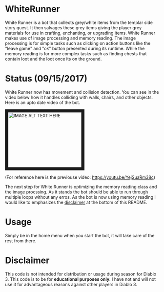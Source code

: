 # WhiteRunner
White Runner is a bot that collects grey/white items from the templar side story quest. It then salvages these grey items giving the player grey materials for use in crafting, enchanting, or upgrading items. White Runner makes use of image processing and memory reading. The image processing is for simple tasks such as clicking on action buttons like the "leave game" and "ok" button presented during its runtime. While the memory reading is for more complex tasks such as finding chests that contain loot and the loot once its on the ground.

# Status (09/15/2017)
White Runner now has movement and collision detection. You can see in the video below how it handles colliding with walls, chairs, and other objects. Here is an upto date video of the bot.

<a href="http://www.youtube.com/watch?feature=player_embedded&v=Wsy5g44H9FU
" target="_blank"><img src="http://img.youtube.com/vi/Wsy5g44H9FU/0.jpg" 
alt="IMAGE ALT TEXT HERE" width="240" height="180" border="10" /></a>

(For reference here is the previouse video: <https://youtu.be/YejSuaRm38c>)

The next step for White Runner is optimizing the memory reading class and the image procssing. As it stands the bot should be able to run through multiple loops without any erros. As the bot is now using memory reading I would like to emphasizes the [disclaimer](https://github.com/Per-Plex/WhiteRunner#disclaimer) at the bottom of this README.

# Usage
Simply be in the home menu when you start the bot, it will take care of the rest from there.

# Disclaimer
This code is not intended for distribution or usage during season for Diablo 3. This code is to be for **educational purposes only**. I have not and will not use it for advantageous reasons against other players in Diablo 3.
